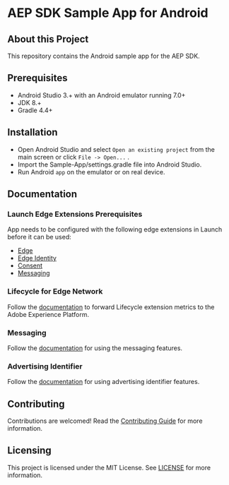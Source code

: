 # AEP SDK Sample App for Android

## About this Project

This repository contains the Android sample app for the AEP SDK. 

## Prerequisites

- Android Studio 3.+ with an Android emulator running 7.0+
- JDK 8.+
- Gradle 4.4+

## Installation

- Open Android Studio and select `Open an existing project`  from the main screen or click `File -> Open...` .
- Import the Sample-App/settings.gradle file into Android Studio.
- Run Android `app` on the emulator or on real device.

## Documentation
### Launch Edge Extensions Prerequisites
App needs to be configured with the following edge extensions in Launch before it can be used: 
- [Edge](https://aep-sdks.gitbook.io/docs/foundation-extensions/experience-platform-extension)
- [Edge Identity](https://aep-sdks.gitbook.io/docs/foundation-extensions/identity-for-edge-network)
- [Consent](https://aep-sdks.gitbook.io/docs/foundation-extensions/consent-for-edge-network)
- [Messaging](https://aep-sdks.gitbook.io/docs/beta/adobe-journey-optimizer#configure-extension-in-launch)

### Lifecycle for Edge Network 
Follow the [documentation](https://aep-sdks.gitbook.io/docs/foundation-extensions/lifecycle-for-edge-network) to forward Lifecycle extension metrics to the Adobe Experience Platform.

### Messaging
Follow the [documentation](Documentation/README.md) for using the messaging features.

### Advertising Identifier
Follow the [documentation](Documentation/README.md#advertising-identifier) for using advertising identifier features.

## Contributing

Contributions are welcomed! Read the [Contributing Guide](./.github/CONTRIBUTING.md) for more information.

## Licensing

This project is licensed under the MIT License. See [LICENSE](LICENSE) for more information.

